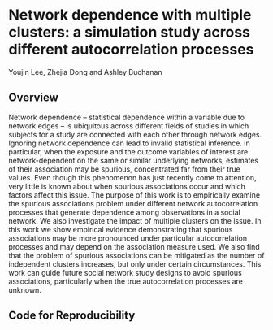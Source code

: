# Network dependence with multiple clusters: a simulation study across different autocorrelation processes
Youjin Lee, Zhejia Dong and Ashley Buchanan

## Overview
Network dependence – statistical dependence within a variable due to network edges – is ubiquitous
across different fields of studies in which subjects for a study are connected with each other through
network edges. Ignoring network dependence can lead to invalid statistical inference. In particular,
when the exposure and the outcome variables of interest are network-dependent on the same or similar
underlying networks, estimates of their association may be spurious, concentrated far from their true
values. Even though this phenomenon has just recently come to attention, very little is known about
when spurious associations occur and which factors affect this issue. The purpose of this work is to
empirically examine the spurious associations problem under different network autocorrelation processes
that generate dependence among observations in a social network. We also investigate the impact of
multiple clusters on the issue. In this work we show empirical evidence demonstrating that spurious
associations may be more pronounced under particular autocorrelation processes and may depend on
the association measure used. We also find that the problem of spurious associations can be mitigated
as the number of independent clusters increases, but only under certain circumstances. This work can
guide future social network study designs to avoid spurious associations, particularly when the true
autocorrelation processes are unknown.

## Code for Reproducibility
